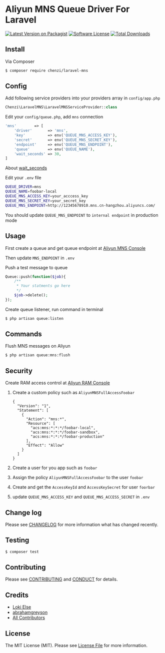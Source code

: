 # Aliyun MNS Queue Driver For Laravel

[![Latest Version on Packagist][ico-version]][link-packagist]
[![Software License][ico-license]](LICENSE.md)
[![Total Downloads][ico-downloads]][link-downloads]

## Install

Via Composer

``` bash
$ composer require chenzi/laravel-mns
```

## Config

Add following service providers into your providers array in `config/app.php`

``` php
Chenzi\LaravelMNS\LaravelMNSServiceProvider::class
```

Edit your `config/queue.php`, add `mns` connection

```php
'mns'        => [
	'driver'       => 'mns',
	'key'          => env('QUEUE_MNS_ACCESS_KEY'),
	'secret'       => env('QUEUE_MNS_SECRET_KEY'),
	'endpoint'     => env('QUEUE_MNS_ENDPOINT'),
	'queue'        => env('QUEUE_NAME'),
	'wait_seconds' => 30,
]
```
About [wait_seconds](https://help.aliyun.com/document_detail/35136.html)

Edit your `.env` file

```bash
QUEUE_DRIVER=mns
QUEUE_NAME=foobar-local
QUEUE_MNS_ACCESS_KEY=your_acccess_key
QUEUE_MNS_SECRET_KEY=your_secret_key
QUEUE_MNS_ENDPOINT=http://12345678910.mns.cn-hangzhou.aliyuncs.com/
```
You should update `QUEUE_MNS_ENDPOINT` to `internal endpoint` in production mode

## Usage

First create a queue and get queue endpoint at [Aliyun MNS Console](https://mns.console.aliyun.com/)

Then update `MNS_ENDPOINT` in `.env`

Push a test message to queue

```php
Queue::push(function($job){
	/**
	 * Your statments go here
	 */
	$job->delete();
});
```

Create queue listener, run command in terminal

```bash
$ php artisan queue:listen
```
## Commands
Flush MNS messages on Aliyun

```bash
$ php artisan queue:mns:flush
```

## Security

Create RAM access control at [Aliyun RAM Console](https://ram.console.aliyun.com)

1. Create a custom policy such as `AliyunMNSFullAccessFoobar`

	```
	{
	  "Version": "1",
	  "Statement": [
		{
		  "Action": "mns:*",
		  "Resource": [
			"acs:mns:*:*:*/foobar-local",
			"acs:mns:*:*:*/foobar-sandbox",
			"acs:mns:*:*:*/foobar-production"
		  ],
		  "Effect": "Allow"
		}
	  ]
	}
	```

2. Create a user for you app such as `foobar`

3. Assign the policy `AliyunMNSFullAccessFoobar` to the user `foobar`

4. Create and get the `AccessKeyId` and `AccessKeySecret` for user `foorbar`

5. update `QUEUE_MNS_ACCESS_KEY` and `QUEUE_MNS_ACCESS_SECRET` in `.env`

## Change log

Please see [CHANGELOG](CHANGELOG.md) for more information what has changed recently.

## Testing

``` bash
$ composer test
```

## Contributing

Please see [CONTRIBUTING](CONTRIBUTING.md) and [CONDUCT](CONDUCT.md) for details.

## Credits

- [Loki Else][link-author]
- [abrahamgreyson](https://github.com/abrahamgreyson/laravel-mns)
- [All Contributors][link-contributors]

## License

The MIT License (MIT). Please see [License File](LICENSE.md) for more information.

[ico-version]: https://img.shields.io/packagist/v/chenzi/laravel-mns.svg?style=flat-square
[ico-license]: https://img.shields.io/badge/license-MIT-brightgreen.svg?style=flat-square
[ico-travis]: https://img.shields.io/travis/chenzi/laravel-mns/master.svg?style=flat-square
[ico-scrutinizer]: https://img.shields.io/scrutinizer/coverage/g/chenzi/laravel-mns.svg?style=flat-square
[ico-code-quality]: https://img.shields.io/scrutinizer/g/chenzi/laravel-mns.svg?style=flat-square
[ico-downloads]: https://img.shields.io/packagist/dt/chenzi/laravel-mns.svg?style=flat-square

[link-packagist]: https://packagist.org/packages/chenzi/laravel-mns
[link-travis]: https://travis-ci.org/chenzi/laravel-mns
[link-scrutinizer]: https://scrutinizer-ci.com/g/chenzi/laravel-mns/code-structure
[link-code-quality]: https://scrutinizer-ci.com/g/chenzi/laravel-mns
[link-downloads]: https://packagist.org/packages/chenzi/laravel-mns
[link-author]: https://github.com/chenzi
[link-contributors]: ../../contributors
